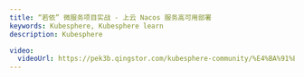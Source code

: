 ```yaml
---
title: “若依” 微服务项目实战 - 上云 Nacos 服务高可用部署
keywords: Kubesphere, Kubesphere learn
description: Kubesphere

video:
  videoUrl: https://pek3b.qingstor.com/kubesphere-community/%E4%BA%91%E5%8E%9F%E7%94%9F%E5%AE%9E%E6%88%98/93%E3%80%81Kubernetes%E5%BA%94%E7%94%A8%E9%83%A8%E7%BD%B2%E5%AE%9E%E6%88%98-ruoyi-cloud-%E4%B8%8A%E4%BA%91%E9%83%A8%E7%BD%B2-nacos%E4%B8%8A%E4%BA%91%E9%AB%98%E5%8F%AF%E7%94%A8%E6%A8%A1%E5%BC%8F%E9%83%A8%E7%BD%B2.mp4
---
```

